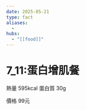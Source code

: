 ```yaml
---
date: 2025-05-21
type: fact
aliases:
  -
hubs:
  - "[[food]]"
---
```


# 7_11:蛋白增肌餐

熱量 595kcal
蛋白質 30g

價格 99元

